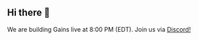 ## Hi there 👋
We are building Gains live at 8:00 PM (EDT). Join us via [Discord!](https://discord.com/channels/988167900420534273/989628732895543296)

